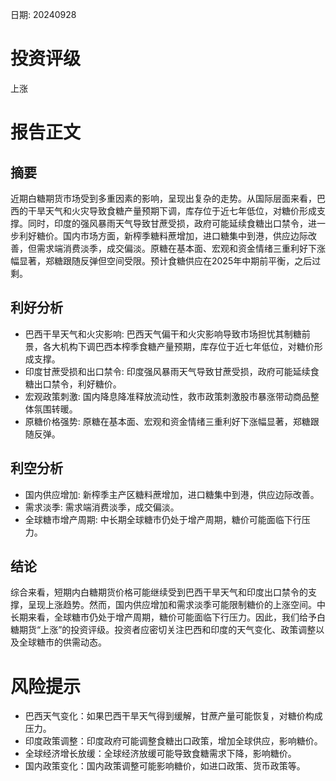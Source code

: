
日期: 20240928

# 投资评级

上涨

# 报告正文

## 摘要

近期白糖期货市场受到多重因素的影响，呈现出复杂的走势。从国际层面来看，巴西的干旱天气和火灾导致食糖产量预期下调，库存位于近七年低位，对糖价形成支撑。同时，印度的强风暴雨天气导致甘蔗受损，政府可能延续食糖出口禁令，进一步利好糖价。国内市场方面，新榨季糖料蔗增加，进口糖集中到港，供应边际改善，但需求端消费淡季，成交偏淡。原糖在基本面、宏观和资金情绪三重利好下涨幅显著，郑糖跟随反弹但空间受限。预计食糖供应在2025年中期前平衡，之后过剩。

## 利好分析

* 巴西干旱天气和火灾影响: 巴西天气偏干和火灾影响导致市场担忧其制糖前景，各大机构下调巴西本榨季食糖产量预期，库存位于近七年低位，对糖价形成支撑。
* 印度甘蔗受损和出口禁令: 印度强风暴雨天气导致甘蔗受损，政府可能延续食糖出口禁令，利好糖价。
* 宏观政策刺激: 国内降息降准释放流动性，救市政策刺激股市暴涨带动商品整体氛围转暖。
* 原糖价格强势: 原糖在基本面、宏观和资金情绪三重利好下涨幅显著，郑糖跟随反弹。

## 利空分析

* 国内供应增加: 新榨季主产区糖料蔗增加，进口糖集中到港，供应边际改善。
* 需求淡季: 需求端消费淡季，成交偏淡。
* 全球糖市增产周期: 中长期全球糖市仍处于增产周期，糖价可能面临下行压力。

## 结论

综合来看，短期内白糖期货价格可能继续受到巴西干旱天气和印度出口禁令的支撑，呈现上涨趋势。然而，国内供应增加和需求淡季可能限制糖价的上涨空间。中长期来看，全球糖市仍处于增产周期，糖价可能面临下行压力。因此，我们给予白糖期货“上涨”的投资评级。投资者应密切关注巴西和印度的天气变化、政策调整以及全球糖市的供需动态。

# 风险提示

* 巴西天气变化：如果巴西干旱天气得到缓解，甘蔗产量可能恢复，对糖价构成压力。
* 印度政策调整：印度政府可能调整食糖出口政策，增加全球供应，影响糖价。
* 全球经济增长放缓：全球经济放缓可能导致食糖需求下降，影响糖价。
* 国内政策变化：国内政策调整可能影响糖价，如进口政策、货币政策等。
